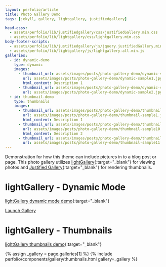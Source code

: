 ```yaml
---
layout: perfolio/article
title: Photo Gallery Demo
tags: [jekyll, gallery, lightgallery, justifiedgallery]

head-csss:
  - assets/perfolio/lib/justifiedgallery/css/justifiedGallery.min.css
  - assets/perfolio/lib/lightgallery/css/lightgallery.min.css
body-footer-scripts:
  - assets/perfolio/lib/justifiedgallery/js/jquery.justifiedGallery.min.js
  - assets/perfolio/lib/lightgallery/js/lightgallery-all.min.js
galleries:
  - id: dynamic-demo
    type: dynamic
    images:
      - thumbnail_url: assets/images/posts/photo-gallery-demo/dynamic-sample1-th.jpg
        url: assets/images/posts/photo-gallery-demo/dynamic-sample1.jpg
        html_content: Description 1
      - thumbnail_url: assets/images/posts/photo-gallery-demo/dynamic-sample2-th.jpg
        url: assets/images/posts/photo-gallery-demo/dynamic-sample2.jpg
  - id: thumbnail-demo
    type: thumbnails
    images:
      - thumbnail_url: assets/images/posts/photo-gallery-demo/thumbnail-sample1-th.jpg
        url: assets/images/posts/photo-gallery-demo/thumbnail-sample1.jpg
        html_content: Description 1
      - thumbnail_url: assets/images/posts/photo-gallery-demo/thumbnail-sample10-th.jpg
        url: assets/images/posts/photo-gallery-demo/thumbnail-sample10.jpg
        html_content: Description 2
      - thumbnail_url: assets/images/posts/photo-gallery-demo/thumbnail-sample11-th.jpg
        url: assets/images/posts/photo-gallery-demo/thumbnail-sample11.jpg
---
```


Demonstration for how this theme can include pictures in to a blog post or page.<!--more-->
This photo gallery utilizes [lightGallery](https://www.lightgalleryjs.com){:target="_blank"} for viewing photos and [Justified Gallery](http://miromannino.github.io/Justified-Gallery){:target="_blank"} for rendering thumbnails.

# lightGallery - Dynamic Mode

[lightGallery dynamic mode demo](https://www.lightgalleryjs.com/demos/dynamic-mode){:target="_blank"}

<a class="pf-button-primary" href="#" id="dynamic-demo">Launch Gallery</a>

# lightGallery - Thumbnails

[lightGallery thumbnails demo](https://www.lightgalleryjs.com/demos/thumbnails){:target="_blank"}

{% assign _gallery = page.galleries[1] %}
{% include perfolio/components/gallery/thumbnails.html gallery=_gallery %}